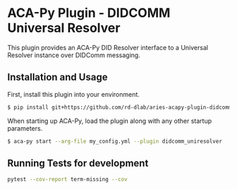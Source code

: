 ACA-Py Plugin - DIDCOMM Universal Resolver
=======================================

This plugin provides an ACA-Py DID Resolver interface to a Universal
Resolver instance over DIDComm messaging.

## Installation and Usage

First, install this plugin into your environment.

```sh
$ pip install git+https://github.com/rd-dlab/aries-acapy-plugin-didcomm-uniresolver.git
```

When starting up ACA-Py, load the plugin along with any other startup
parameters.

```sh
$ aca-py start --arg-file my_config.yml --plugin didcomm_uniresolver
```
## Running Tests for development

```sh
pytest --cov-report term-missing --cov
```